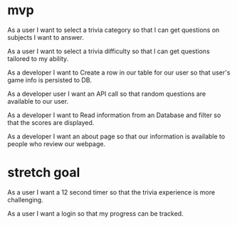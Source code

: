 # mvp

As a user I want to select a trivia category so that I can get questions on subjects I want to answer. 

As a user I want to select a trivia difficulty so that I can get questions tailored to my ability. 

As a developer I want to Create a row in our table for our user so that user's game info is persisted to  DB.

As a developer user I want an API call so that random questions are available to our user.

As a developer I want to Read information from an Database and filter so that the scores are displayed.

As a developer I want an about page so that our information is available to people who review our webpage. 

# stretch goal 

As a user I want a 12 second timer so that the trivia experience is more challenging.  

As a user I want a login so that my progress can be tracked.